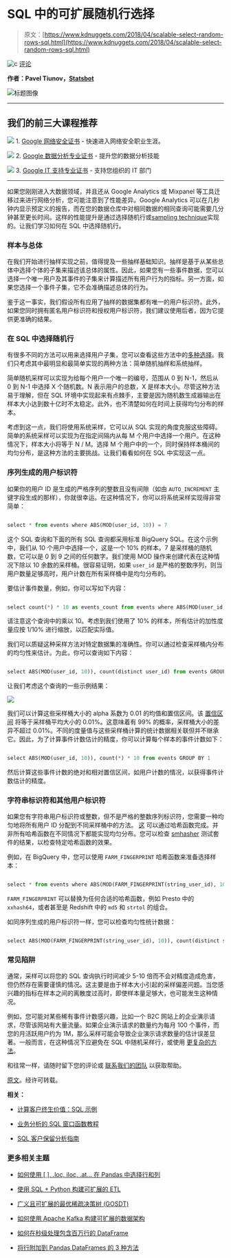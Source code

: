 # SQL 中的可扩展随机行选择

> 原文：[https://www.kdnuggets.com/2018/04/scalable-select-random-rows-sql.html](https://www.kdnuggets.com/2018/04/scalable-select-random-rows-sql.html)

![c](../Images/3d9c022da2d331bb56691a9617b91b90.png) [评论](#comments)

**作者：Pavel Tiunov，[Statsbot](https://statsbot.co/)**

![标题图像](../Images/65a6d842e8e568f47b9eef4a27cf66c3.png)

* * *

## 我们的前三大课程推荐

![](../Images/0244c01ba9267c002ef39d4907e0b8fb.png) 1\. [Google 网络安全证书](https://www.kdnuggets.com/google-cybersecurity) - 快速进入网络安全职业生涯。

![](../Images/e225c49c3c91745821c8c0368bf04711.png) 2\. [Google 数据分析专业证书](https://www.kdnuggets.com/google-data-analytics) - 提升您的数据分析技能

![](../Images/0244c01ba9267c002ef39d4907e0b8fb.png) 3\. [Google IT 支持专业证书](https://www.kdnuggets.com/google-itsupport) - 支持您组织的 IT 部门

* * *

如果您刚刚进入大数据领域，并且还从 Google Analytics 或 Mixpanel 等工具迁移过来进行网络分析，您可能注意到了性能差异。Google Analytics 可以在几秒钟内显示预定义的报告，而在您的数据仓库中对相同数据的相同查询可能需要几分钟甚至更长时间。这样的性能提升是通过选择随机行或[sampling technique](https://en.wikipedia.org/wiki/Sampling_(statistics))实现的。让我们学习如何在 SQL 中选择随机行。

### 样本与总体

在我们开始进行抽样实现之前，值得提及一些抽样基础知识。抽样是基于从某些总体中选择个体的子集来描述该总体的属性。因此，如果您有一些事件数据，您可以选择一个唯一用户及其事件的子集来计算描述所有用户行为的指标。另一方面，如果您选择一个事件子集，它不会准确描述总体的行为。

鉴于这一事实，我们假设所有应用了抽样的数据集都有唯一的用户标识符。此外，如果您同时拥有匿名用户标识符和授权用户标识符，我们建议使用后者，因为它提供更准确的结果。

### 在 SQL 中选择随机行

有很多不同的方法可以用来选择用户子集，您可以查看这些方法中的[多种选择](https://en.wikipedia.org/wiki/Sampling_(statistics)#Sampling_methods)。我们只考虑其中最明显和最简单实现的两种方法：简单随机抽样和系统抽样。

简单随机采样可以实现为给每个用户一个唯一的编号，范围从 0 到 N-1，然后从 0 到 N-1 中选择 X 个随机数。N 表示用户的总数，X 是样本大小。尽管这种方法易于理解，但在 SQL 环境中实现起来有点棘手，主要是因为随机数生成器输出在样本大小达到数十亿时不太稳定。此外，也不清楚如何在时间上获得均匀分布的样本。

考虑到这一点，我们将使用系统采样，它可以从 SQL 实现的角度克服这些障碍。简单的系统采样可以实现为在指定间隔内从每 M 个用户中选择一个用户。在这种情况下，样本大小将等于 N / M。选择 M 个用户中的一个，同时保持样本桶间的均匀分布，是这种方法的主要挑战。让我们看看如何在 SQL 中实现这一点。

### 序列生成的用户标识符

如果你的用户 ID 是生成的严格序列的整数且没有间隙（如由 `AUTO_INCREMENT` 主键字段生成的那样），你就很幸运。在这种情况下，你可以将系统采样实现得非常简单：

```py

select * from events where ABS(MOD(user_id, 10)) = 7

```

这个 SQL 查询和下面的所有 SQL 查询都采用标准 BigQuery SQL。在这个示例中，我们从 10 个用户中选择一个，这是一个 10% 的样本。7 是采样桶的随机数，它可以是 0 到 9 之间的任何数字。我们使用 MOD 操作来创建代表在这种情况下除以 10 余数的采样桶。很容易证明，如果 `user_id` 是严格的整数序列，则当用户数量足够高时，用户计数在所有采样桶中是均匀分布的。

要估计事件数量，例如，你可以写如下内容：

```py

select count(*) * 10 as events_count from events where ABS(MOD(user_id, 10)) = 7

```

请注意这个查询中的乘以 10。考虑到我们使用了 10% 的样本，所有估计的加性度量应按 1/10% 进行缩放，以匹配实际值。

我们可以质疑这种采样方法对特定数据集的准确性。你可以通过检查采样桶内分布的均匀性来估计。为此，你可以查询如下内容：

```py

select ABS(MOD(user_id, 10)), count(distinct user_id) from events GROUP BY 1

```

让我们考虑这个查询的一些示例结果：

![](../Images/c62f4fe96b983935965418997009139e.png)

我们可以计算这些采样桶大小的 alpha 系数为 0.01 的均值和置信区间。该 [置信区间](https://en.wikipedia.org/wiki/Confidence_interval#Basic_steps) 将等于采样桶平均大小的 0.01%。这意味着有 99% 的概率，采样桶大小的差异不超过 0.01%。不同的度量值与这些采样桶计算的统计数据相关联但并不继承它。因此，为了计算事件计数估计的精度，你可以计算每个样本的事件计数如下：

```py

select ABS(MOD(user_id, 10)), count(*) * 10 from events GROUP BY 1

```

然后计算这些事件计数的绝对和相对置信区间，如用户计数的情况，以获得事件计数估计的精度。

### 字符串标识符和其他用户标识符

如果您有字符串用户标识符或整数，但不是严格的整数序列标识符，您需要一种均匀地将所有用户 ID 分配到不同采样桶中的方法。 [这](https://en.wikipedia.org/wiki/Hash_function#Uniformity) 可以通过哈希函数完成。并非所有哈希函数在不同情况下都能实现均匀分布。您可以检查 [smhasher](https://github.com/rurban/smhasher/tree/master/doc) 测试套件的结果，以检查特定哈希函数的效果。

例如，在 BigQuery 中，您可以使用 `FARM_FINGERPRINT` 哈希函数来准备选择样本：

```py

select * from events where ABS(MOD(FARM_FINGERPRINT(string_user_id), 10)) = 7

```

`FARM_FINGERPRINT` 可以替换为任何合适的哈希函数，例如 Presto 中的 `xxhash64`，或者甚至是 Redshift 中的 `md5` 和 `strtol` 的组合。

如同序列生成的用户标识符一样，您可以检查均匀性统计数据：

```py

select ABS(MOD(FARM_FINGERPRINT(string_user_id), 10)), count(distinct string_user_id) from events GROUP BY 1

```

### 常见陷阱

通常，采样可以将您的 SQL 查询执行时间减少 5-10 倍而不会对精度造成危害，但仍然存在需要谨慎的情况。这主要是由于样本大小引起的采样偏差问题。当您感兴趣的指标在样本之间的离散度过高时，即使样本量足够大，也可能发生这种情况。

例如，您可能对某些稀有事件计数感兴趣，比如一个 B2C 网站上的企业演示请求，尽管该网站有大量流量。如果企业演示请求的数量约为每月 100 个事件，而您的月活跃用户约为 1M，那么采样可能会导致企业演示请求数量的估计误差显著。一般而言，在这种情况下应避免在 SQL 中随机采样行，或使用 [更复杂的方法](https://en.wikipedia.org/wiki/Sampling_(statistics)#Stratified_sampling)。

和往常一样，请随时留下您的评论或 [联系我们的团队](https://statsbot.co/form-trial?utm_source=statsbotblog&utm_medium=article&utm_campaign=random_rows) 以获取帮助。

[原文](https://statsbot.co/blog/select-random-rows-sql?utm_source=kdnuggets&utm_medium=post&utm_campaign=random-select)。经许可转载。

**相关：**

+   [计算客户终生价值：SQL 示例](/2018/02/calculating-customer-lifetime-value-sql-example.html)

+   [业务分析的 SQL 窗口函数教程](/2017/12/sql-window-functions-tutorial-business-analytics.html)

+   [SQL 客户保留分析指南](/2017/12/guide-customer-retention-analysis-sql.html)

### 更多相关主题

+   [如何使用 [ ], .loc, iloc, .at… 在 Pandas 中选择行和列](https://www.kdnuggets.com/2019/06/select-rows-columns-pandas.html)

+   [使用 SQL + Python 构建可扩展的 ETL](https://www.kdnuggets.com/2022/04/building-scalable-etl-sql-python.html)

+   [广义且可扩展的最优稀疏决策树 (GOSDT)](https://www.kdnuggets.com/2023/02/generalized-scalable-optimal-sparse-decision-treesgosdt.html)

+   [如何使用 Apache Kafka 构建可扩展的数据架构](https://www.kdnuggets.com/2023/04/build-scalable-data-architecture-apache-kafka.html)

+   [如何在秒级处理包含百万行的 DataFrame](https://www.kdnuggets.com/2022/01/process-dataframe-millions-rows-seconds.html)

+   [将行附加到 Pandas DataFrames 的 3 种方法](https://www.kdnuggets.com/2022/08/3-ways-append-rows-pandas-dataframes.html)
